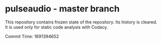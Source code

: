 # pulseaudio - master branch

This repository contains frozen state of the repository.
Its history is cleared. It is used only for static code
analysis with Codacy.

Commit Time: 1691394652